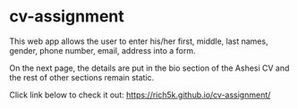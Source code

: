 # cv-assignment
This web app allows the user to enter his/her first, middle, last names, 
gender, phone number, email, address into a form.

On the next page, the details are put in the bio section of the Ashesi 
CV and the rest of other sections remain static.

Click link below to check it out:
https://rich5k.github.io/cv-assignment/
